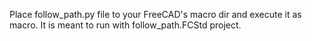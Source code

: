 Place follow_path.py file to your FreeCAD's macro dir and execute it as macro. It is meant to run with follow_path.FCStd project.
